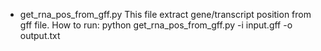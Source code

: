 * get_rna_pos_from_gff.py
    This file extract gene/transcript position from gff file.
    How to run: python get_rna_pos_from_gff.py -i input.gff -o output.txt
